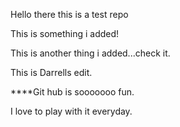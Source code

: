 Hello there this is a test repo

This is something i added!

This is another thing i added...check it.

This is Darrells edit.


****Git hub is sooooooo fun. 

I love to play with it everyday.
